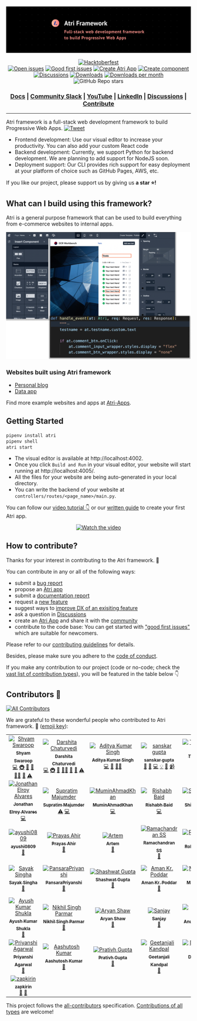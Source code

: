 ![banner](readme-assets/github_new.png)

<div align="center">

  <a href="https://github.com/Atri-Labs/atrilabs-engine/issues?q=is%3Aopen+is%3Aissue+label%3Ahacktoberfest" target="_blank"><img src="https://img.shields.io/github/hacktoberfest/2022/Atri-Labs/atrilabs-engine" alt="Hacktoberfest"></a>
  </br>
  <a href="https://github.com/Atri-Labs/atrilabs-engine/issues" target="_blank"><img src="https://img.shields.io/github/issues/Atri-Labs/atrilabs-engine?color=FEF08A" alt="Open issues"></a>
  <a href="https://github.com/Atri-Labs/atrilabs-engine/issues?q=is%3Aissue+is%3Aopen+label%3A%22good+first+issue%22" target="_blank"><img src="https://img.shields.io/github/issues/Atri-Labs/atrilabs-engine/good%20first%20issue?color=FEF08A" alt="Good first issues"></a>
  <a href="https://github.com/Atri-Labs/atrilabs-engine/issues?q=is%3Aopen+is%3Aissue+label%3Aatri-app" target="_blank"><img src="https://img.shields.io/github/issues/Atri-Labs/atrilabs-engine/atri-app?color=FEF08A&label=create-atri-app%20issues" alt="Create Atri App"></a>
  <a href="https://github.com/Atri-Labs/atrilabs-engine/issues?q=is%3Aissue+is%3Aopen+label%3Acreate-component" target="_blank"><img src="https://img.shields.io/github/issues/Atri-Labs/atrilabs-engine/create-component?color=FEF08A" alt="Create component"></a>
  </br>
  <a href="https://github.com/Atri-Labs/atrilabs-engine/discussions" target="_blank"><img src="https://img.shields.io/github/discussions/Atri-Labs/atrilabs-engine?color=DB2777" alt="Discussions"></a>
  <a href="https://pepy.tech/badge/atri" target="_blank"><img src="https://pepy.tech/badge/atri" alt="Downloads"></a>
  <a href="https://pepy.tech/badge/atri/month" target="_blank"><img src="https://pepy.tech/badge/atri/month" alt="Downloads per month"></a>
  </br>
  ![GitHub Repo stars](https://img.shields.io/github/stars/Atri-Labs/atrilabs-engine?style=social)
  <h3 align="center">
    <a href="https://docs.atrilabs.com/">Docs</a>
    <span> | </span>
    <a href="https://join.slack.com/t/atricommunity/shared_invite/zt-1e756m1at-bZBxngvw7KWWO0riI4pc0w">Community Slack</a>
    <span> | </span>
    <a href="https://www.youtube.com/channel/UC1uR2Q5x_8olWS_Y4PdK1Bw">YouTube</a>
    <span> | </span>
    <a href="https://www.linkedin.com/company/atri-labs">LinkedIn</a>
    <span> | </span>
    <a href="https://github.com/Atri-Labs/atrilabs-engine/discussions">Discussions</a>
    <span> | </span>
    <a href="https://github.com/mindsdb/mindsdb/projects">Contribute</a>
  </h3>
  
</div>

----------------------------------------

Atri framework is a full-stack web development framework to build Progressive Web Apps. [![Tweet](https://img.shields.io/twitter/url/http/shields.io.svg?style=social)](https://twitter.com/intent/tweet?text=Check%20out%20this%20new%20full-stack%20web%20development%20framework:%20&url=https://github.com/Atri-Labs/atrilabs-engine&hashtags=webframework,fullstack,react,python)

- Frontend development: Use our visual editor to increase your productivity. You can also add your custom React code
- Backend development: Currently, we support Python for backend development. We are planning to add support for NodeJS soon. 
- Deployment support: Our CLI provides rich support for easy deployment at your platform of choice such as GitHub Pages, AWS, etc. 

If you like our project, please support us by giving us **a star ⭐!**

## What can I build using this framework?

Atri is a general purpose framework that can be used to build everything from e-commerce websites to internal apps. 


![teaser-image](readme-assets/teaser-image.png)


### Websites built using Atri framework

- [Personal blog](https://atri-apps.github.io/personal_blog/)
- [Data app](https://atri-apps.github.io/review_tabular_data/)

Find more example websites and apps at [Atri-Apps](https://github.com/orgs/Atri-Apps/repositories). 

## Getting Started

```shell
pipenv install atri
pipenv shell
atri start
```

- The visual editor is available at http://localhost:4002. 
- Once you click `Build and Run` in your visual editor, your website will start running at http://localhost:4005/. 
- All the files for your website are being auto-generated in your local directory.
- You can write the backend of your website at `controllers/routes/<page_name>/main.py`.

You can follow our [video tutorial 👇](https://www.youtube.com/watch?v=cNCUVF9o8oY) or our [written guide](https://docs.atrilabs.com/getting-started/create-app) to create your first Atri app. 

<div align="center">

  [![Watch the video](https://img.youtube.com/vi/cNCUVF9o8oY/0.jpg)](https://youtu.be/cNCUVF9o8oY)

</div>

## How to contribute?

Thanks for your interest in contributing to the Atri framework. 💖

You can contribute in any or all of the following ways: 

- submit a [bug report](https://github.com/Atri-Labs/atrilabs-engine/issues/new/choose) 
- propose an [Atri app](https://github.com/Atri-Labs/atrilabs-engine/issues/new/choose)
- submit a [documentation report](https://github.com/Atri-Labs/atrilabs-engine/issues/new/choose)
- request a [new feature](https://github.com/Atri-Labs/atrilabs-engine/issues/new/choose)
- suggest ways to [improve DX of an exisiting feature](https://github.com/Atri-Labs/atrilabs-engine/issues/new/choose)
- ask a question in [Discussions](https://github.com/Atri-Labs/atrilabs-engine/discussions)
- create an [Atri App](https://github.com/orgs/Atri-Apps/repositories) and share it with the [community](https://github.com/Atri-Labs/atrilabs-engine/discussions/categories/show-and-tell)
- contribute to the code base: You can get started with ["good first issues"](https://github.com/Atri-Labs/atrilabs-engine/issues?q=is%3Aissue+is%3Aopen+label%3A%22good+first+issue%22) which are suitable for newcomers. 

Please refer to our [contributing guidelines](CONTRIBUTING.md) for details. 

Besides, please make sure you adhere to the [code of conduct](CODE_OF_CONDUCT.md). 

If you make any contribution to our project (code or no-code; check the [vast list of contribution types](https://allcontributors.org/docs/en/emoji-key)), you will be featured in the table below 👇

## Contributors 🎉

<!-- ALL-CONTRIBUTORS-BADGE:START - Do not remove or modify this section -->
[![All Contributors](https://img.shields.io/badge/all_contributors-42-orange.svg?style=flat-square)](#contributors-)
<!-- ALL-CONTRIBUTORS-BADGE:END -->

We are grateful to these wonderful people who contributed to Atri framework. 🙏 ([emoji key](https://allcontributors.org/docs/en/emoji-key)):

<!-- ALL-CONTRIBUTORS-LIST:START - Do not remove or modify this section -->
<!-- prettier-ignore-start -->
<!-- markdownlint-disable -->
<table>
  <tbody>
    <tr>
      <td align="center"><a href="https://github.com/cruxcode"><img src="https://avatars.githubusercontent.com/u/30747788?v=4?s=100" width="100px;" alt="Shyam Swaroop"/><br /><sub><b>Shyam Swaroop</b></sub></a><br /><a href="https://github.com/Atri-Labs/atrilabs-engine/commits?author=cruxcode" title="Code">💻</a> <a href="#infra-cruxcode" title="Infrastructure (Hosting, Build-Tools, etc)">🚇</a> <a href="#projectManagement-cruxcode" title="Project Management">📆</a> <a href="#maintenance-cruxcode" title="Maintenance">🚧</a> <a href="#mentoring-cruxcode" title="Mentoring">🧑‍🏫</a> <a href="https://github.com/Atri-Labs/atrilabs-engine/pulls?q=is%3Apr+reviewed-by%3Acruxcode" title="Reviewed Pull Requests">👀</a> <a href="https://github.com/Atri-Labs/atrilabs-engine/commits?author=cruxcode" title="Tests">⚠️</a></td>
      <td align="center"><a href="https://www.linkedin.com/in/darshitac/"><img src="https://avatars.githubusercontent.com/u/102641692?v=4?s=100" width="100px;" alt="Darshita Chaturvedi"/><br /><sub><b>Darshita Chaturvedi</b></sub></a><br /><a href="https://github.com/Atri-Labs/atrilabs-engine/commits?author=darshitac11" title="Code">💻</a> <a href="#infra-darshitac11" title="Infrastructure (Hosting, Build-Tools, etc)">🚇</a> <a href="#maintenance-darshitac11" title="Maintenance">🚧</a> <a href="#mentoring-darshitac11" title="Mentoring">🧑‍🏫</a> <a href="#projectManagement-darshitac11" title="Project Management">📆</a> <a href="https://github.com/Atri-Labs/atrilabs-engine/pulls?q=is%3Apr+reviewed-by%3Adarshitac11" title="Reviewed Pull Requests">👀</a> <a href="https://github.com/Atri-Labs/atrilabs-engine/commits?author=darshitac11" title="Tests">⚠️</a></td>
      <td align="center"><a href="https://github.com/adityaxpique"><img src="https://avatars.githubusercontent.com/u/56078748?v=4?s=100" width="100px;" alt="Aditya Kumar Singh"/><br /><sub><b>Aditya Kumar Singh</b></sub></a><br /><a href="https://github.com/Atri-Labs/atrilabs-engine/commits?author=adityaxpique" title="Code">💻</a> <a href="#maintenance-adityaxpique" title="Maintenance">🚧</a> <a href="#mentoring-adityaxpique" title="Mentoring">🧑‍🏫</a></td>
      <td align="center"><a href="https://github.com/sanskarg348"><img src="https://avatars.githubusercontent.com/u/56079398?v=4?s=100" width="100px;" alt="sanskar gupta"/><br /><sub><b>sanskar gupta</b></sub></a><br /><a href="https://github.com/Atri-Labs/atrilabs-engine/issues?q=author%3Asanskarg348" title="Bug reports">🐛</a> <a href="https://github.com/Atri-Labs/atrilabs-engine/commits?author=sanskarg348" title="Documentation">📖</a> <a href="https://github.com/Atri-Labs/atrilabs-engine/commits?author=sanskarg348" title="Code">💻</a> <a href="#example-sanskarg348" title="Examples">💡</a> <a href="#promotion-sanskarg348" title="Promotion">📣</a> <a href="#video-sanskarg348" title="Videos">📹</a></td>
      <td align="center"><a href="https://github.com/Tej-git-212"><img src="https://avatars.githubusercontent.com/u/69730029?v=4?s=100" width="100px;" alt="Tejaswini AVSV"/><br /><sub><b>Tejaswini AVSV</b></sub></a><br /><a href="https://github.com/Atri-Labs/atrilabs-engine/commits?author=Tej-git-212" title="Code">💻</a></td>
      <td align="center"><a href="https://www.melvindavis.me/"><img src="https://avatars.githubusercontent.com/u/7814072?v=4?s=100" width="100px;" alt="Melvin Davis"/><br /><sub><b>Melvin Davis</b></sub></a><br /><a href="https://github.com/Atri-Labs/atrilabs-engine/commits?author=melvinodsa" title="Code">💻</a></td>
      <td align="center"><a href="https://github.com/harishfalco"><img src="https://avatars.githubusercontent.com/u/62054469?v=4?s=100" width="100px;" alt="harishfalco"/><br /><sub><b>harishfalco</b></sub></a><br /><a href="https://github.com/Atri-Labs/atrilabs-engine/commits?author=harishfalco" title="Code">💻</a></td>
    </tr>
    <tr>
      <td align="center"><a href="https://github.com/jonathanalvares9009"><img src="https://avatars.githubusercontent.com/u/74007627?v=4?s=100" width="100px;" alt="Jonathan Elroy Alvares"/><br /><sub><b>Jonathan Elroy Alvares</b></sub></a><br /><a href="https://github.com/Atri-Labs/atrilabs-engine/commits?author=jonathanalvares9009" title="Code">💻</a></td>
      <td align="center"><a href="https://github.com/Supratim30"><img src="https://avatars.githubusercontent.com/u/49454292?v=4?s=100" width="100px;" alt="Supratim Majumder"/><br /><sub><b>Supratim Majumder</b></sub></a><br /><a href="https://github.com/Atri-Labs/atrilabs-engine/commits?author=Supratim30" title="Tests">⚠️</a> <a href="https://github.com/Atri-Labs/atrilabs-engine/commits?author=Supratim30" title="Code">💻</a></td>
      <td align="center"><a href="https://github.com/MuminAhmadKhan"><img src="https://avatars.githubusercontent.com/u/63766734?v=4?s=100" width="100px;" alt="MuminAhmadKhan"/><br /><sub><b>MuminAhmadKhan</b></sub></a><br /><a href="https://github.com/Atri-Labs/atrilabs-engine/commits?author=MuminAhmadKhan" title="Code">💻</a></td>
      <td align="center"><a href="https://github.com/Rishabh2012329"><img src="https://avatars.githubusercontent.com/u/57484495?v=4?s=100" width="100px;" alt="Rishabh Baid"/><br /><sub><b>Rishabh Baid</b></sub></a><br /><a href="https://github.com/Atri-Labs/atrilabs-engine/commits?author=Rishabh2012329" title="Code">💻</a></td>
      <td align="center"><a href="https://github.com/Shivam8452"><img src="https://avatars.githubusercontent.com/u/97235825?v=4?s=100" width="100px;" alt="Shivam8452"/><br /><sub><b>Shivam8452</b></sub></a><br /><a href="https://github.com/Atri-Labs/atrilabs-engine/commits?author=Shivam8452" title="Code">💻</a></td>
      <td align="center"><a href="https://lucidmach.vercel.app/"><img src="https://avatars.githubusercontent.com/u/39376102?v=4?s=100" width="100px;" alt="Nukala Suraj"/><br /><sub><b>Nukala Suraj</b></sub></a><br /><a href="https://github.com/Atri-Labs/atrilabs-engine/commits?author=LucidMach" title="Code">💻</a></td>
      <td align="center"><a href="https://github.com/SurajPhulara"><img src="https://avatars.githubusercontent.com/u/73554410?v=4?s=100" width="100px;" alt="SURAJ PHULARA"/><br /><sub><b>SURAJ PHULARA</b></sub></a><br /><a href="https://github.com/Atri-Labs/atrilabs-engine/commits?author=SurajPhulara" title="Code">💻</a></td>
    </tr>
    <tr>
      <td align="center"><a href="https://github.com/ayushi0809"><img src="https://avatars.githubusercontent.com/u/42436449?v=4?s=100" width="100px;" alt="ayushi0809"/><br /><sub><b>ayushi0809</b></sub></a><br /><a href="#userTesting-ayushi0809" title="User Testing">📓</a></td>
      <td align="center"><a href="https://github.com/Potato-29"><img src="https://avatars.githubusercontent.com/u/53327808?v=4?s=100" width="100px;" alt="Prayas Ahir"/><br /><sub><b>Prayas Ahir</b></sub></a><br /><a href="#userTesting-Potato-29" title="User Testing">📓</a></td>
      <td align="center"><a href="https://github.com/corners2wall"><img src="https://avatars.githubusercontent.com/u/110557519?v=4?s=100" width="100px;" alt="Artem"/><br /><sub><b>Artem</b></sub></a><br /><a href="#research-corners2wall" title="Research">🔬</a></td>
      <td align="center"><a href="https://github.com/RamAIbot"><img src="https://avatars.githubusercontent.com/u/54279782?v=4?s=100" width="100px;" alt="Ramachandran SS"/><br /><sub><b>Ramachandran SS</b></sub></a><br /><a href="#userTesting-RamAIbot" title="User Testing">📓</a></td>
      <td align="center"><a href="https://github.com/RohitKakade"><img src="https://avatars.githubusercontent.com/u/89378775?v=4?s=100" width="100px;" alt="RohitKakade"/><br /><sub><b>RohitKakade</b></sub></a><br /><a href="#userTesting-RohitKakade" title="User Testing">📓</a></td>
      <td align="center"><a href="https://github.com/JadhavSankalp7"><img src="https://avatars.githubusercontent.com/u/68782251?v=4?s=100" width="100px;" alt="JadhavSankalp7"/><br /><sub><b>JadhavSankalp7</b></sub></a><br /><a href="#userTesting-JadhavSankalp7" title="User Testing">📓</a></td>
      <td align="center"><a href="https://github.com/harikishantk"><img src="https://avatars.githubusercontent.com/u/58771359?v=4?s=100" width="100px;" alt="Harikishan TK"/><br /><sub><b>Harikishan TK</b></sub></a><br /><a href="#userTesting-harikishantk" title="User Testing">📓</a></td>
    </tr>
    <tr>
      <td align="center"><a href="https://github.com/Sayak-singha"><img src="https://avatars.githubusercontent.com/u/69098567?v=4?s=100" width="100px;" alt="Sayak Singha"/><br /><sub><b>Sayak Singha</b></sub></a><br /><a href="#userTesting-Sayak-singha" title="User Testing">📓</a></td>
      <td align="center"><a href="https://github.com/PansaraPriyanshi"><img src="https://avatars.githubusercontent.com/u/72371836?v=4?s=100" width="100px;" alt="PansaraPriyanshi"/><br /><sub><b>PansaraPriyanshi</b></sub></a><br /><a href="#userTesting-PansaraPriyanshi" title="User Testing">📓</a></td>
      <td align="center"><a href="https://github.com/shashtag"><img src="https://avatars.githubusercontent.com/u/54642876?v=4?s=100" width="100px;" alt="Shashwat Gupta"/><br /><sub><b>Shashwat Gupta</b></sub></a><br /><a href="#userTesting-shashtag" title="User Testing">📓</a></td>
      <td align="center"><a href="https://aman10.web.app/"><img src="https://avatars.githubusercontent.com/u/76661001?v=4?s=100" width="100px;" alt="Aman Kr. Poddar"/><br /><sub><b>Aman Kr. Poddar</b></sub></a><br /><a href="#userTesting-Am10aN16" title="User Testing">📓</a></td>
      <td align="center"><a href="https://github.com/Mahe9041"><img src="https://avatars.githubusercontent.com/u/84344925?v=4?s=100" width="100px;" alt="Mahe9041"/><br /><sub><b>Mahe9041</b></sub></a><br /><a href="#userTesting-Mahe9041" title="User Testing">📓</a></td>
      <td align="center"><a href="https://github.com/sahilsuman933"><img src="https://avatars.githubusercontent.com/u/34382211?v=4?s=100" width="100px;" alt="Sahil Suman"/><br /><sub><b>Sahil Suman</b></sub></a><br /><a href="#userTesting-sahilsuman933" title="User Testing">📓</a></td>
      <td align="center"><a href="https://github.com/vamsirevada"><img src="https://avatars.githubusercontent.com/u/38239734?v=4?s=100" width="100px;" alt="Vamsi Revada"/><br /><sub><b>Vamsi Revada</b></sub></a><br /><a href="#userTesting-vamsirevada" title="User Testing">📓</a></td>
    </tr>
    <tr>
      <td align="center"><a href="https://www.linkedin.com/in/ayush-kumar-shukla/"><img src="https://avatars.githubusercontent.com/u/68881799?v=4?s=100" width="100px;" alt="Ayush Kumar Shukla"/><br /><sub><b>Ayush Kumar Shukla</b></sub></a><br /><a href="#userTesting-Ayush-k-Shukla" title="User Testing">📓</a></td>
      <td align="center"><a href="https://github.com/Nikhil-Singh-Parmar"><img src="https://avatars.githubusercontent.com/u/72020334?v=4?s=100" width="100px;" alt="Nikhil Singh Parmar"/><br /><sub><b>Nikhil Singh Parmar</b></sub></a><br /><a href="#userTesting-Nikhil-Singh-Parmar" title="User Testing">📓</a></td>
      <td align="center"><a href="https://github.com/aryans1319"><img src="https://avatars.githubusercontent.com/u/72180855?v=4?s=100" width="100px;" alt="Aryan Shaw"/><br /><sub><b>Aryan Shaw</b></sub></a><br /><a href="#userTesting-aryans1319" title="User Testing">📓</a></td>
      <td align="center"><a href="https://sanjayz.netlify.app/"><img src="https://avatars.githubusercontent.com/u/102804548?v=4?s=100" width="100px;" alt="Sanjay"/><br /><sub><b>Sanjay</b></sub></a><br /><a href="https://github.com/Atri-Labs/atrilabs-engine/issues?q=author%3Asanjayk0508" title="Bug reports">🐛</a></td>
      <td align="center"><a href="https://www.linkedin.com/in/anurag-singh-a428a61ab/"><img src="https://avatars.githubusercontent.com/u/63997049?v=4?s=100" width="100px;" alt="Anurag Singh"/><br /><sub><b>Anurag Singh</b></sub></a><br /><a href="https://github.com/Atri-Labs/atrilabs-engine/issues?q=author%3Aanuragc10" title="Bug reports">🐛</a></td>
      <td align="center"><a href="https://github.com/devsachin007"><img src="https://avatars.githubusercontent.com/u/79436926?v=4?s=100" width="100px;" alt="Sachin Sharma"/><br /><sub><b>Sachin Sharma</b></sub></a><br /><a href="#question-devsachin007" title="Answering Questions">💬</a></td>
      <td align="center"><a href="https://github.com/Suryapp8"><img src="https://avatars.githubusercontent.com/u/113302256?v=4?s=100" width="100px;" alt="Surya Pandey"/><br /><sub><b>Surya Pandey</b></sub></a><br /><a href="#question-Suryapp8" title="Answering Questions">💬</a></td>
    </tr>
    <tr>
      <td align="center"><a href="https://github.com/ipriyanshi1708"><img src="https://avatars.githubusercontent.com/u/92941945?v=4?s=100" width="100px;" alt="Priyanshi Agarwal"/><br /><sub><b>Priyanshi Agarwal</b></sub></a><br /><a href="#question-ipriyanshi1708" title="Answering Questions">💬</a></td>
      <td align="center"><a href="http://aashutosh-kr.github.io"><img src="https://avatars.githubusercontent.com/u/95764284?v=4?s=100" width="100px;" alt="Aashutosh Kumar"/><br /><sub><b>Aashutosh Kumar</b></sub></a><br /><a href="#question-Aashutosh-kr" title="Answering Questions">💬</a></td>
      <td align="center"><a href="https://github.com/prativh24"><img src="https://avatars.githubusercontent.com/u/71186265?v=4?s=100" width="100px;" alt="Prativh Gupta"/><br /><sub><b>Prativh Gupta</b></sub></a><br /><a href="#question-prativh24" title="Answering Questions">💬</a></td>
      <td align="center"><a href="https://github.com/geetanjalikandpal21"><img src="https://avatars.githubusercontent.com/u/79351146?v=4?s=100" width="100px;" alt="Geetanjali Kandpal"/><br /><sub><b>Geetanjali Kandpal</b></sub></a><br /><a href="#question-geetanjalikandpal21" title="Answering Questions">💬</a></td>
      <td align="center"><a href="https://github.com/DivyanshSingh786"><img src="https://avatars.githubusercontent.com/u/93871896?v=4?s=100" width="100px;" alt="Divyansh Singh"/><br /><sub><b>Divyansh Singh</b></sub></a><br /><a href="#question-DivyanshSingh786" title="Answering Questions">💬</a></td>
      <td align="center"><a href="https://github.com/wereign"><img src="https://avatars.githubusercontent.com/u/101888489?v=4?s=100" width="100px;" alt="Virenn Jay"/><br /><sub><b>Virenn Jay</b></sub></a><br /><a href="https://github.com/Atri-Labs/atrilabs-engine/issues?q=author%3Awereign" title="Bug reports">🐛</a></td>
      <td align="center"><a href="https://github.com/rohinirai010"><img src="https://avatars.githubusercontent.com/u/96288899?v=4?s=100" width="100px;" alt="ROHINI RAI"/><br /><sub><b>ROHINI RAI</b></sub></a><br /><a href="#userTesting-rohinirai010" title="User Testing">📓</a></td>
    </tr>
    <tr>
      <td align="center"><a href="https://github.com/zapkirin"><img src="https://avatars.githubusercontent.com/u/112710485?v=4?s=100" width="100px;" alt="zapkirin"/><br /><sub><b>zapkirin</b></sub></a><br /><a href="https://github.com/Atri-Labs/atrilabs-engine/commits?author=zapkirin" title="Documentation">📖</a> <a href="#question-zapkirin" title="Answering Questions">💬</a></td>
    </tr>
  </tbody>
</table>

<!-- markdownlint-restore -->
<!-- prettier-ignore-end -->

<!-- ALL-CONTRIBUTORS-LIST:END -->
<!-- prettier-ignore-start -->
<!-- markdownlint-disable -->

<!-- markdownlint-restore -->
<!-- prettier-ignore-end -->

<!-- ALL-CONTRIBUTORS-LIST:END -->

This project follows the [all-contributors](https://allcontributors.org/) specification. [Contributions of all types](https://allcontributors.org/docs/en/emoji-key) are welcome!
